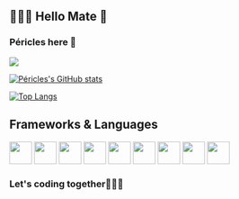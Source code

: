 

## 👨🏾‍💻 Hello Mate 👋
### Péricles here 🙂

![](https://komarev.com/ghpvc/?username=jerry-523&label=PROFILE+VIEWS)


[![Péricles's GitHub stats](https://github-readme-stats.vercel.app/api?username=jerry-523&show_icons=true&theme=tokyonight&include_all_commits)](https://github.com/jerry-523/github-readme-stats)



[![Top Langs](https://github-readme-stats.vercel.app/api/top-langs/?username=jerry-523&show_icons=true&theme=tokyonight&layout=compact&langs_count=15)](https://github.com/jerry-523/github-readme-stats)
<!--
**Jerry-523/Jerry-523** is a ✨ _special_ ✨ repository because its `README.md` (this file) appears on your GitHub profile
Here are some ideas to get you started:

- 🔭 I’m currently working on ...
- 🌱 I’m currently learning ...
- 👯 I’m looking to collaborate on ...
- 🤔 I’m looking for help with ...
- 💬 Ask me about ...
- 📫 How to reach me: ...
- 😄 Pronouns: ...
- ⚡ Fun fact: ...
-->
## Frameworks & Languages

<img loading="lazy" src="https://external-content.duckduckgo.com/ip3/flutter.dev.ico" width="40" height="40"/> <img loading="lazy" src="https://cdn.jsdelivr.net/gh/devicons/devicon/icons/java/java-original.svg" width="40" height="40"/>  <img loading="lazy" src="https://cdn.jsdelivr.net/gh/devicons/devicon/icons/linux/linux-original.svg" width="40" height="40"/>  <img loading="lazy" src="https://duckduckgo.com/i/4d837687.png" width="40" height="40"/>    <img loading="lazy" src="https://seeklogo.com/images/C/c-language-logo-CE0F92E683-seeklogo.com.png" width="40" height="40"/>    <img loading="lazy" src="https://external-content.duckduckgo.com/ip3/reactnative.dev.ico" width="40" height="40"/>    <img loading="lazy" src="https://cdn.freebiesupply.com/logos/large/2x/kotlin-1-logo-png-transparent.png" width="40" height="40"/>    <img loading="lazy" src="https://external-content.duckduckgo.com/ip3/www.postgresql.org.ico" width="40" height="40"/>    <img loading="lazy" src="https://duckduckgo.com/i/0c48b9b3.png" width="40" height="40"/>
### Let's coding together👨🏾‍💻
